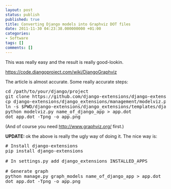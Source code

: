 ```yaml
---
layout: post
status: publish
published: true
title: Converting Django models into Graphviz DOT files
date: 2011-11-30 04:23:38.000000000 +01:00
categories:
- Software
tags: []
comments: []
---
```

This was really easy and the result is really good-lookin.

<a href="https://code.djangoproject.com/wiki/DjangoGraphviz">https://code.djangoproject.com/wiki/DjangoGraphviz</a>

The article is almost accurate. Some really accurate steps:
<pre>
cd /path/to/your/django/project
git clone https://github.com/django-extensions/django-extensions.git
cp django-extensions/django_extensions/management/modelviz.py . 
ln -s $PWD/django-extensions/django_extensions/templates/django_extensions templates/ 
python modelviz.py name_of_django_app &gt; app.dot
dot app.dot -Tpng -o app.png
</pre>
(And of course you need <a href="http://www.graphviz.org/">http://www.graphviz.org/</a> first.)

<strong>UPDATE: </strong>ok the above is really the ugly way of doing it. The nice way is:

<pre>
# Install django-extensions 
pip install django-extensions

# In settings.py add django_extensions INSTALLED_APPS

# Generate graph
python manage.py graph_models name_of_django_app &gt; app.dot
dot app.dot -Tpng -o app.png
</pre>
